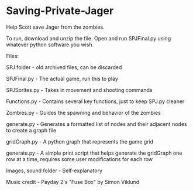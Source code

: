 # Saving-Private-Jager

Help Scott save Jager from the zombies.

To run, download and unzip the file. Open and run SPJFinal.py using whatever python software you wish. 


Files:

SPJ folder - old archived files, can be discarded

SPJFinal.py - The actual game, run this to play

SPJSprites.py - Takes in movement and shooting commands

Functions.py - Contains several key functions, just to keep SPJ.py cleaner

Zombies.py - Guides the spawning and behavior of the zombies

generate.py - Generates a formatted list of nodes and their adjacent nodes to create a graph file

gridGraph.py - A python graph that represents the game grid

generate.py - A simple print script that helps generate the gridGraph one row at a time, requires some user modifications for each row

Images, sound folder - Self-explanatory

Music credit - Payday 2's "Fuse Box" by Simon Viklund
